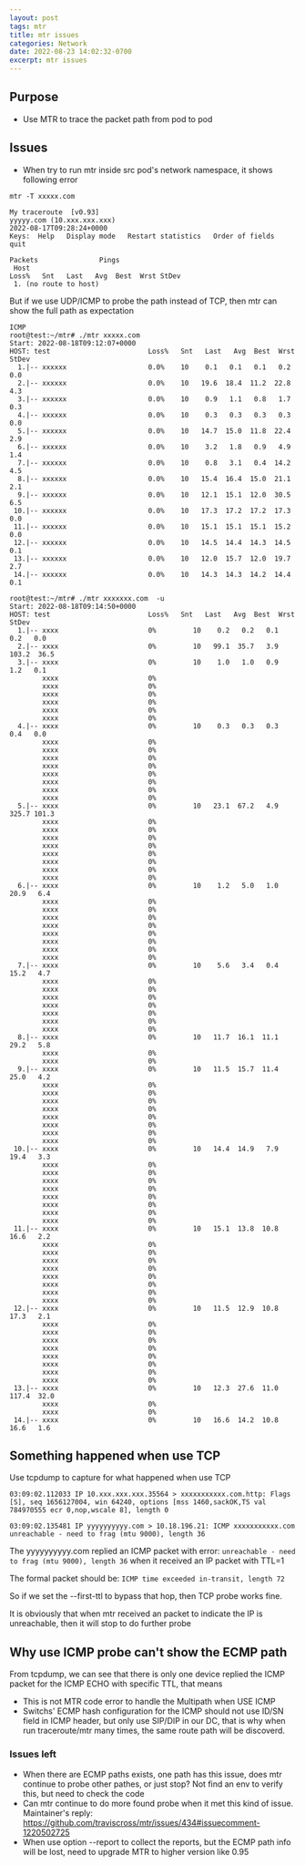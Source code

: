 ```yaml
---
layout: post
tags: mtr
title: mtr issues
categories: Network
date: 2022-08-23 14:02:32-0700
excerpt: mtr issues
---
```


## Purpose
- Use MTR to trace the packet path from pod to pod 

## Issues
- When try to run mtr inside src pod's network namespace, it shows following error 

```
mtr -T xxxxx.com

My traceroute  [v0.93]
yyyyy.com (10.xxx.xxx.xxx)                                                                                                                                           2022-08-17T09:28:24+0000
Keys:  Help   Display mode   Restart statistics   Order of fields   quit
                                                                            Packets               Pings
 Host                                                                     Loss%   Snt   Last   Avg  Best  Wrst StDev
 1. (no route to host)

```

But if we use UDP/ICMP to  probe the path instead of TCP, then mtr can show the full path as expectation
```
ICMP
root@test:~/mtr# ./mtr xxxxx.com
Start: 2022-08-18T09:12:07+0000
HOST: test                        Loss%   Snt   Last   Avg  Best  Wrst StDev
  1.|-- xxxxxx                    0.0%    10    0.1   0.1   0.1   0.2   0.0
  2.|-- xxxxxx                    0.0%    10   19.6  18.4  11.2  22.8   4.3
  3.|-- xxxxxx                    0.0%    10    0.9   1.1   0.8   1.7   0.3
  4.|-- xxxxxx                    0.0%    10    0.3   0.3   0.3   0.3   0.0
  5.|-- xxxxxx                    0.0%    10   14.7  15.0  11.8  22.4   2.9
  6.|-- xxxxxx                    0.0%    10    3.2   1.8   0.9   4.9   1.4
  7.|-- xxxxxx                    0.0%    10    0.8   3.1   0.4  14.2   4.5
  8.|-- xxxxxx                    0.0%    10   15.4  16.4  15.0  21.1   2.1
  9.|-- xxxxxx                    0.0%    10   12.1  15.1  12.0  30.5   6.5
 10.|-- xxxxxx                    0.0%    10   17.3  17.2  17.2  17.3   0.0
 11.|-- xxxxxx                    0.0%    10   15.1  15.1  15.1  15.2   0.0
 12.|-- xxxxxx                    0.0%    10   14.5  14.4  14.3  14.5   0.1
 13.|-- xxxxxx                    0.0%    10   12.0  15.7  12.0  19.7   2.7
 14.|-- xxxxxx                    0.0%    10   14.3  14.3  14.2  14.4   0.1

```

```
root@test:~/mtr# ./mtr xxxxxxx.com  -u
Start: 2022-08-18T09:14:50+0000
HOST: test                        Loss%   Snt   Last   Avg  Best  Wrst StDev
  1.|-- xxxx                      0%         10    0.2   0.2   0.1   0.2   0.0
  2.|-- xxxx                      0%         10   99.1  35.7   3.9 103.2  36.5
  3.|-- xxxx                      0%         10    1.0   1.0   0.9   1.2   0.1
        xxxx                      0%         
        xxxx                      0%         
        xxxx                      0%         
        xxxx                      0%         
        xxxx                      0%         
        xxxx                      0%         
  4.|-- xxxx                      0%         10    0.3   0.3   0.3   0.4   0.0
        xxxx                      0%         
        xxxx                      0%         
        xxxx                      0%         
        xxxx                      0%         
        xxxx                      0%         
        xxxx                      0%            
        xxxx                      0%         
        xxxx                      0%         
  5.|-- xxxx                      0%         10   23.1  67.2   4.9 325.7 101.3
        xxxx                      0%         
        xxxx                      0%         
        xxxx                      0%         
        xxxx                      0%         
        xxxx                      0%         
        xxxx                      0%         
        xxxx                      0%         
        xxxx                      0%         
  6.|-- xxxx                      0%         10    1.2   5.0   1.0  20.9   6.4
        xxxx                      0%         
        xxxx                      0%         
        xxxx                      0%         
        xxxx                      0%         
        xxxx                      0%         
        xxxx                      0%         
        xxxx                      0%         
        xxxx                      0%         
  7.|-- xxxx                      0%         10    5.6   3.4   0.4  15.2   4.7
        xxxx                      0%         
        xxxx                      0%         
        xxxx                      0%         
        xxxx                      0%         
        xxxx                      0%         
        xxxx                      0%         
        xxxx                      0%         
  8.|-- xxxx                      0%         10   11.7  16.1  11.1  29.2   5.8
        xxxx                      0%         
        xxxx                      0%         
  9.|-- xxxx                      0%         10   11.5  15.7  11.4  25.0   4.2
        xxxx                      0%         
        xxxx                      0%         
        xxxx                      0%         
        xxxx                      0%         
        xxxx                      0%         
        xxxx                      0%         
        xxxx                      0%         
        xxxx                      0%         
 10.|-- xxxx                      0%         10   14.4  14.9   7.9  19.4   3.3
        xxxx                      0%         
        xxxx                      0%         
        xxxx                      0%         
        xxxx                      0%         
        xxxx                      0%         
        xxxx                      0%         
        xxxx                      0%         
        xxxx                      0%         
 11.|-- xxxx                      0%         10   15.1  13.8  10.8  16.6   2.2
        xxxx                      0%         
        xxxx                      0%         
        xxxx                      0%         
        xxxx                      0%         
        xxxx                      0%         
        xxxx                      0%         
        xxxx                      0%         
        xxxx                      0%         
 12.|-- xxxx                      0%         10   11.5  12.9  10.8  17.3   2.1
        xxxx                      0%         
        xxxx                      0%         
        xxxx                      0%         
        xxxx                      0%         
        xxxx                      0%         
        xxxx                      0%         
        xxxx                      0%         
        xxxx                      0%         
 13.|-- xxxx                      0%         10   12.3  27.6  11.0 117.4  32.0
        xxxx                      0%         
        xxxx                      0%         
 14.|-- xxxx                      0%         10   16.6  14.2  10.8  16.6   1.6

```

## Something happened when use TCP

Use tcpdump to capture for what happened when use TCP

```
03:09:02.112033 IP 10.xxx.xxx.xxx.35564 > xxxxxxxxxxx.com.http: Flags [S], seq 1656127004, win 64240, options [mss 1460,sackOK,TS val 784970555 ecr 0,nop,wscale 8], length 0

03:09:02.135481 IP yyyyyyyyyy.com > 10.18.196.21: ICMP xxxxxxxxxxx.com unreachable - need to frag (mtu 9000), length 36

```

The yyyyyyyyyy.com replied an ICMP packet with error: `unreachable - need to frag (mtu 9000), length 36`  when it received an IP packet with TTL=1

The formal packet should be: `ICMP time exceeded in-transit, length 72`

So if we set the --first-ttl to bypass that hop, then TCP probe works fine.

It is obviously that when mtr received an packet to indicate the IP is unreachable, then it will stop to do further probe 

## Why use ICMP probe can't show the ECMP path
From tcpdump, we can see that there is only one device replied the ICMP packet for the ICMP ECHO with specific TTL, that means
- This is not MTR code error to handle the Multipath when USE ICMP
- Switchs' ECMP hash configuration for the ICMP should not use ID/SN field in ICMP header, but only use  SIP/DIP in our DC, that is why when run traceroute/mtr many times, the same route path will be discoverd.

### Issues left
- When there are ECMP paths exists, one path has this issue, does mtr continue to probe other pathes, or just stop? 
  Not find an env to verify this, but need to check the code
- Can mtr continue to do more found probe when it met this kind of issue.
  Maintainer's reply: https://github.com/traviscross/mtr/issues/434#issuecomment-1220502725  
- When use option --report to collect the reports, but the ECMP path info will be lost, need to upgrade MTR to higher version like 0.95
